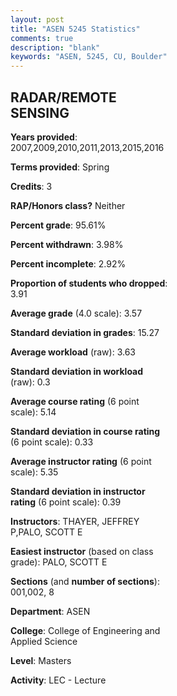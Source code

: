 ```yaml
---
layout: post
title: "ASEN 5245 Statistics"
comments: true
description: "blank"
keywords: "ASEN, 5245, CU, Boulder"
--- 
```

<head>
<script src="https://ajax.googleapis.com/ajax/libs/jquery/2.1.3/jquery.min.js"></script>
<script src="https://dl.dropboxusercontent.com/s/pc42nxpaw1ea4o9/highcharts.js?dl=0"></script>
<!-- <script src="../assets/js/highcharts.js"></script> -->
<style type="text/css">@font-face {
	font-family: "Bebas Neue";
	src: url(https://www.filehosting.org/file/details/544349/BebasNeue%20Regular.otf) format("opentype");
	}
	h1.Bebas { 
		font-family: "Bebas Neue", Verdana, Tahoma;
	}
</style>
</head>
<body>
	<div id="container" style="float: right; width: 45%; height: 88%; margin-left: 2.5%; margin-right: 2.5%;"></div>
	<script language="JavaScript">
		$(document).ready(function() {
		var chart = {type: 'column'};
		var title = {text: 'Grade Distribution'};
		var xAxis = {categories: ['A','B','C','D','F'],crosshair: true};
		var yAxis = {min: 0,title: {text: 'Percentage'}};
		var tooltip = {headerFormat: '<center><b><span style="font-size:20px">{point.key}</span></b></center>',
		               pointFormat: '<td style="padding:0"><b>{point.y:.1f}%</b></td>',
		               footerFormat: '</table>',shared: true,useHTML: true};
		var plotOptions = {column: {pointPadding: 0.0,borderWidth: 0}};  
		var credits = {enabled: false};var series= [{name: 'Percent',data: [64.41,30.51,3.39,0.85,0.85,]}];
		var json = {};
		json.chart = chart;
		json.title = title;
		json.tooltip = tooltip;
		json.xAxis = xAxis;
		json.yAxis = yAxis;  
		json.series = series;
		json.plotOptions = plotOptions;  
		json.credits = credits;
		$('#container').highcharts(json);
	});
	</script>
</body>
			   
## RADAR/REMOTE SENSING

**Years provided**: 2007,2009,2010,2011,2013,2015,2016

**Terms provided**: Spring

**Credits**: 3

**RAP/Honors class?** Neither

**Percent grade**: 95.61%

**Percent withdrawn**: 3.98%

**Percent incomplete**: 2.92%

**Proportion of students who dropped**: 3.91

**Average grade** (4.0 scale): 3.57

**Standard deviation in grades**: 15.27

**Average workload** (raw): 3.63

**Standard deviation in workload** (raw): 0.3

**Average course rating** (6 point scale): 5.14

**Standard deviation in course rating** (6 point scale): 0.33

**Average instructor rating** (6 point scale): 5.35

**Standard deviation in instructor rating** (6 point scale): 0.39

**Instructors**: THAYER, JEFFREY P,PALO, SCOTT E

**Easiest instructor** (based on class grade): PALO, SCOTT E

**Sections** (and **number of sections**): 001,002, 8

**Department**: ASEN

**College**: College of Engineering and Applied Science

**Level**: Masters

**Activity**: LEC - Lecture